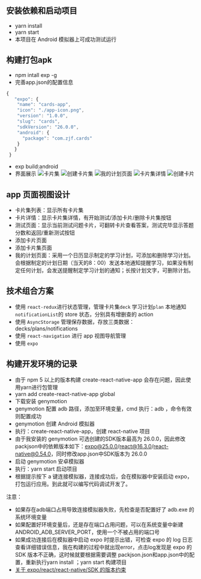 ## 安装依赖和启动项目
* yarn install
* yarn start
* 本项目在 Android 模拟器上可成功测试运行

## 构建打包apk
* npm intall exp -g
* 完善app.json的配置信息
```javascript
{
   "expo": {
    "name": "cards-app",
    "icon": "./app-icon.png",
    "version": "1.0.0",
    "slug": "cards",
    "sdkVersion": "26.0.0",
    "android": {
      "package": "com.zjf.cards"
    }
   }
 }
```
* exp build:android
* 界面展示
![卡片集](/imgs/cards.png)
![创建卡片集](/imgs/createDeck.png)
![我的计划页面](/imgs/myplan)
![卡片集详情](/imgs/addCard.png)
![创建卡片](/imgs/addCards.png)

## app 页面视图设计
* 卡片集列表：显示所有卡片集
* 卡片详情：显示卡片集详情，有开始测试/添加卡片/删除卡片集按钮
* 测试页面：显示当前测试问题卡片，可翻转卡片查看答案，测试完毕显示答题分数和返回/重新测试按钮
* 添加卡片页面
* 添加卡片集页面
* 我的计划页面：采用一个日历显示制定的学习计划，可添加和删除学习计划。会根据制定的计划日期（当天的8：00）发送本地通知提醒学习，如果没有制定任何计划，会发送提醒制定学习计划的通知；长按计划文字，可删除计划。

## 技术组合方案
* 使用 `react-redux`进行状态管理，管理卡片集`deck` 学习计划`plan`  本地通知`notificationList`的 store 状态，分别具有增删查的 action
* 使用 `AsyncStorage` 管理保存数据，存放三类数据： decks/plans/notifications
* 使用 `react-navigation` 进行 app 视图导航管理
* 使用 `expo`

## 构建开发环境的记录
* 由于 npm 5 以上的版本构建 create-react-native-app 会存在问题，因此使用yarn进行包管理
* yarn add create-react-native-app global
* 下载安装 genymotion
* genymotion 配置 adb 路径，添加至环境变量，cmd 执行：adb ，命令有效则配置成功
* genymotion 创建 Android 模拟器
* 执行：create-react-native-app，创建 react-native 项目
* 由于我安装的 genymotion 可选创建的SDK版本最高为 26.0.0，因此修改packjson中的依赖版本如下：expo@25.0.0/react@16.3.0/react-native@0.54.0，同时修改app.json中SDK版本为 26.0.0
* 启动 genymotion 安卓模拟器
* 执行：yarn start 启动项目
* 根据提示按下 a 键连接模拟器，连接成功后，会在模拟器中安装启动 expo，打包运行应用。到此就可以编写代码调试开发了。

注意：
* 如果存在adb端口占用导致连接模拟器失败，先检查是否配置好了 adb.exe 的系统环境变量
* 如果配置好环境变量后，还是存在端口占用问题，可以在系统变量中新建 ANDROID_ADB_SERVER_PORT，使用一个不被占用的端口号
* 如果成功连接后在模拟器中启动 expo 时提示出错，可检查 expo 的 log 日志查看详细错误信息，我在构建的过程中就出现error，点击log发现是 expo 的 SDK 版本不正确，这时候就要根据需要调整 packjson.json和app.json中的配置，重新执行yarn install ；yarn start 构建项目
* [关于 expo/react/react-native/SDK 的版本约束](https://github.com/react-community/create-react-native-app/blob/master/VERSIONS.md)


